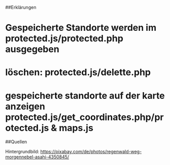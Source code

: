 ##Erklärungen
# Gespeicherte Standorte werden im protected.js/protected.php ausgegeben
# löschen: protected.js/delette.php 
# gespeicherte standorte auf der karte anzeigen protected.js/get_coordinates.php/protected.js & maps.js

##Quellen

Hintergrundbild: https://pixabay.com/de/photos/regenwald-weg-morgennebel-asahi-4350845/